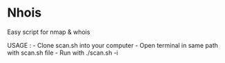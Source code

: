 # Nhois
Easy script for nmap &amp; whois

USAGE :
    - Clone scan.sh into your computer
    - Open terminal in same path with scan.sh file
    - Run with ./scan.sh -i <ip target>

